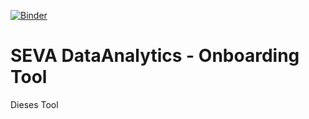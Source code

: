 [![Binder](https://mybinder.org/badge_logo.svg)](https://mybinder.org/v2/gh/stemrich/SEVA_DA-Onboarding-Tool/master?filepath=index.ipynb)

# SEVA DataAnalytics - Onboarding Tool

Dieses Tool 
